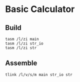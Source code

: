 # Basic Calculator 

## Build
```
tasm /l/zi main 
tasm /l/zi str_io 
tasm /l/zi str
```

## Assemble

```
tlink /l/v/s/m main str_io str
```
